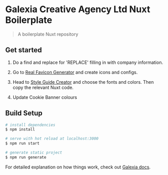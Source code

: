 # Galexia Creative Agency Ltd Nuxt Boilerplate

> A boilerplate Nuxt repository

## Get started

1. Do a find and replace for 'REPLACE' filling in with company information.

2. Go to [Real Favicon Generator](https://realfavicongenerator.net/) and create icons and configs.

3. Head to [Style Guide Creator](style-guide-creator.joebailey.xyz) and choose the fonts and colors. Then copy the relevant Nuxt code.

4. Update Cookie Banner colours

## Build Setup

```bash
# install dependencies
$ npm install

# serve with hot reload at localhost:3000
$ npm run start

# generate static project
$ npm run generate
```

For detailed explanation on how things work, check out [Galexia docs](https://docs.galexia.agency).

